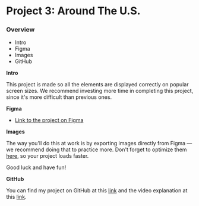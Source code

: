# Project 3: Around The U.S.

### Overview

- Intro
- Figma
- Images
- GitHub

**Intro**

This project is made so all the elements are displayed correctly on popular screen sizes. We recommend investing more time in completing this project, since it's more difficult than previous ones.

**Figma**

- [Link to the project on Figma](https://www.figma.com/file/ii4xxsJ0ghevUOcssTlHZv/Sprint-3%3A-Around-the-US?node-id=0%3A1)

**Images**

The way you'll do this at work is by exporting images directly from Figma — we recommend doing that to practice more. Don't forget to optimize them [here](https://tinypng.com/), so your project loads faster.

Good luck and have fun!

**GitHub**

You can find my project on GitHub at this [link](https://github.com/mboutry97/se_project_aroundtheus) and the video explanation at this [link](https://drive.google.com/file/d/1Qbr_e1TflrI2T1uZn83e264ipJLrR3SW/view?usp=sharing).
